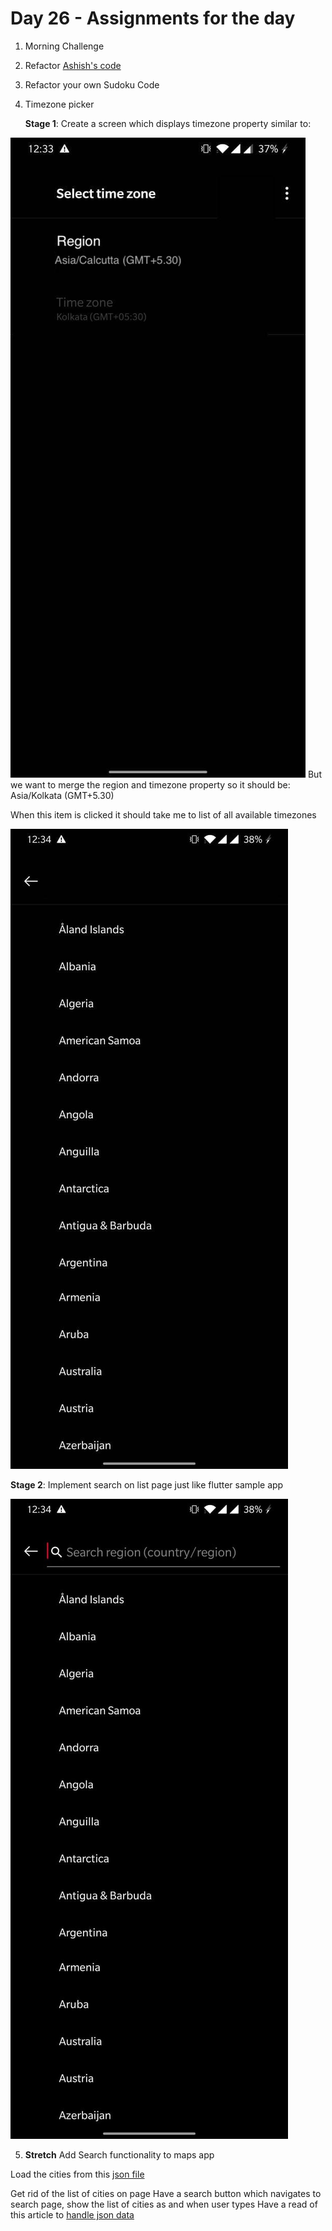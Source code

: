 # Day 26 - Assignments for the day

1. Morning Challenge
2. Refactor [Ashish's code](https://github.com/AshishTaduce/day_25_morning_challenge)
3. Refactor your own Sudoku Code
4. Timezone picker

    **Stage 1**:
    Create a screen which displays timezone property similar to:
 
 ![](screenshots/timezonePicker.jpeg)
 But we want to merge the region and timezone property
     so it should be: Asia/Kolkata (GMT+5.30)
     
 When this item is clicked it should take me to list of all available timezones
 
 ![](screenshots/timezoneList.jpeg)

**Stage 2**: Implement search on list page just like flutter sample app
     
![](screenshots/timezoneList%20Search.jpeg)

5. **Stretch** Add Search functionality to maps app

Load the cities from this [json file](https://github.com/lutangar/cities.json/blob/master/cities.json)

Get rid of the list of cities on page
Have a search button which navigates to search page, show the list of 
cities as and when user types
Have a read of this article to [handle json data](https://flutter.dev/docs/cookbook/networking/background-parsing#4-move-this-work-to-a-separate-isolate)